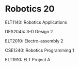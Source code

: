 # Robotics 20

ELT1140: Robotics Applications

DES2045: 3-D Design 2

ELT2010: Electro-assembly 2

CSE1240: Robotics Programming 1

ELT1910: ELT Project A